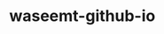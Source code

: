 # waseemt-github-io
<html>
    <head>
        <title>Waseem's site</title>
          <style>
          
            body {
                background:white;
                color: black ;
                padding: 10px;
                font-family: Popyrus ;
            }
            header {
                font-size: 1.5em;
                font-weight: bold;
            }
            #all-contents {
                max-width: 800px;
                margin: auto;
            }
    
            /* navigation menu */
            nav {
                background: rgb(239, 80, 41);
                margin: 0 auto;
                display: flex;
                padding: 10px;
            }
            nav header {
                display: flex;
                align-items: center;
                color: rgb(255, 255, 255);
                flex: 1;
                border-radius: 25px;
            }
            nav ul {
                list-style-image: none;
            }
            nav li {
                display: inline-block;
                padding: 0 10px;
            }
            nav a {
                text-decoration: none;
                color: #fff;
            }
    
            /* main container area beneath menu */
            main {
                background: purple;
                display: flex;
            }
            .sidebar {
                margin-right: 25px;
                padding: 10px;
            }
            .sidebar img {
                width: 200px;
                border-radius: 25px;
            }
            .content {
                flex: 1;
                padding: 15px;
            }
            .interests header {
                font-size: 1.25em;
            }
        </style>
    </head>
    
    <body>
        <div id="all-contents"> 
            <nav>
            <header>Waseem's Site</header>
             <ul>
                    <li><a href="index.html">Home</a></li>
                    <li><a href="portfolio.html">Portfolio</a></li>
                </ul>
            </nav>
            
            <main>
             <div class="sidebar">
                 <img src=https://encrypted-tbn0.gstatic.com/images?q=tbn:ANd9GcTbu4gZX1nhFbleHPPrkJhQ7_1HxpSArvXksyf4Il5jpOn9K2qT3g
                </div>
                
                <div class="content">
                    
                <header>Waseem</header>
                <p>Student at Helen Cox High School</p>
                <section class="interests">
                        <header>Interests</header>
                        <ul>
                            <li>Sports</li>
                            <li>Math</li>
                            <li>Getting money</li>
                        </ul>
                    </section>
                    </p>
                    </div>
                    </main>
    </body>
</html>
